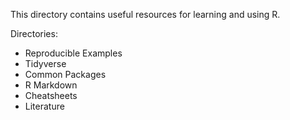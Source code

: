This directory contains useful resources for learning and using R.

Directories:
* Reproducible Examples
* Tidyverse
* Common Packages
* R Markdown
* Cheatsheets
* Literature
